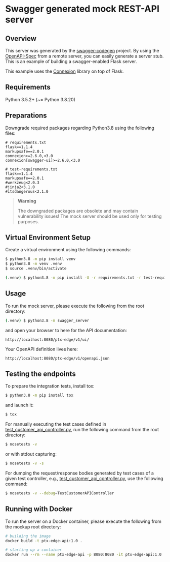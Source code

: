 # Swagger generated mock REST-API server

## Overview
This server was generated by the [swagger-codegen](https://github.com/swagger-api/swagger-codegen) project. By using the
[OpenAPI-Spec](https://github.com/swagger-api/swagger-core/wiki) from a remote server, you can easily generate a server stub.  This
is an example of building a swagger-enabled Flask server.

This example uses the [Connexion](https://github.com/zalando/connexion) library on top of Flask.

## Requirements
Python 3.5.2+ (~= Python 3.8.20)

## Preparations
Downgrade required packages regarding Python3.8 using the following files:
```pycon
# requirements.txt
flask==1.1.4
markupsafe==2.0.1
connexion>=2.6.0,<3.0
connexion[swagger-ui]>=2.6.0,<3.0
```
```pycon
# test-requirements.txt
flask==1.1.4
markupsafe==2.0.1
#werkzeug<2.0.3
#jinja2<3.1.0
#itsdangerous<2.1.0
```
> **Warning**
> 
> The downgraded packages are obsolete and may contain vulnerability issues!
> The mock server should be used only for testing purposes.

## Virtual Environment Setup

Create a virtual environment using the following commands:

```bash
$ python3.8 -m pip install venv
$ python3.8 -m venv .venv
$ source .venv/bin/activate

(.venv) $ python3.8 -m pip install -U -r requirements.txt -r test-requirements.txt
```

## Usage
To run the mock server, please execute the following from the root directory:
```bash
(.venv) $ python3.8 -m swagger_server
```

and open your browser to here for the API documentation:
```
http://localhost:8080/ptx-edge/v1/ui/
```

Your OpenAPI definition lives here:
```
http://localhost:8080/ptx-edge/v1/openapi.json
```

## Testing the endpoints
To prepare the integration tests, install tox:
```bash
$ python3.8 -m pip install tox
```

and launch it:
```bash
$ tox
```

For manually executing the test cases defined in
[test_customer_api_controller.py](swagger_server%2Ftest%2Ftest_customer_api_controller.py),
run the following command from the root directory:
```bash
$ nosetests -v
```
or with stdout capturing:
```bash
$ nosetests -v -s
```

For dumping the request/response bodies generated by test cases of a
given test controller, e.g.,
[test_customer_api_controller.py](swagger_server%2Ftest%2Ftest_customer_api_controller.py),
use the following command:
```bash
$ nosetests -v --debug=TestCustomerAPIController
```

## Running with Docker
To run the server on a Docker container, please execute the following from the mockup root directory:

```bash
# building the image
docker build -t ptx-edge-api:1.0 .

# starting up a container
docker run --rm --name ptx-edge-api -p 8080:8080 -it ptx-edge-api:1.0
```